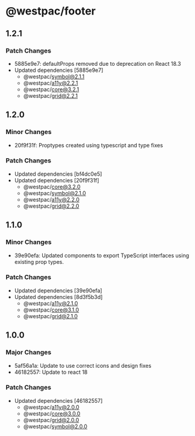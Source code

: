 # @westpac/footer

## 1.2.1

### Patch Changes

- 5885e9e7: defaultProps removed due to deprecation on React 18.3
- Updated dependencies [5885e9e7]
  - @westpac/symbol@2.1.1
  - @westpac/a11y@2.2.1
  - @westpac/core@3.2.1
  - @westpac/grid@2.2.1

## 1.2.0

### Minor Changes

- 20f9f31f: Proptypes created using typescript and type fixes

### Patch Changes

- Updated dependencies [bf4dc0e5]
- Updated dependencies [20f9f31f]
  - @westpac/core@3.2.0
  - @westpac/symbol@2.1.0
  - @westpac/a11y@2.2.0
  - @westpac/grid@2.2.0

## 1.1.0

### Minor Changes

- 39e90efa: Updated components to export TypeScript interfaces using existing prop types.

### Patch Changes

- Updated dependencies [39e90efa]
- Updated dependencies [8d3f5b3d]
  - @westpac/a11y@2.1.0
  - @westpac/core@3.1.0
  - @westpac/grid@2.1.0

## 1.0.0

### Major Changes

- 5af56a1a: Update to use correct icons and design fixes
- 46182557: Update to react 18

### Patch Changes

- Updated dependencies [46182557]
  - @westpac/a11y@2.0.0
  - @westpac/core@3.0.0
  - @westpac/grid@2.0.0
  - @westpac/symbol@2.0.0

